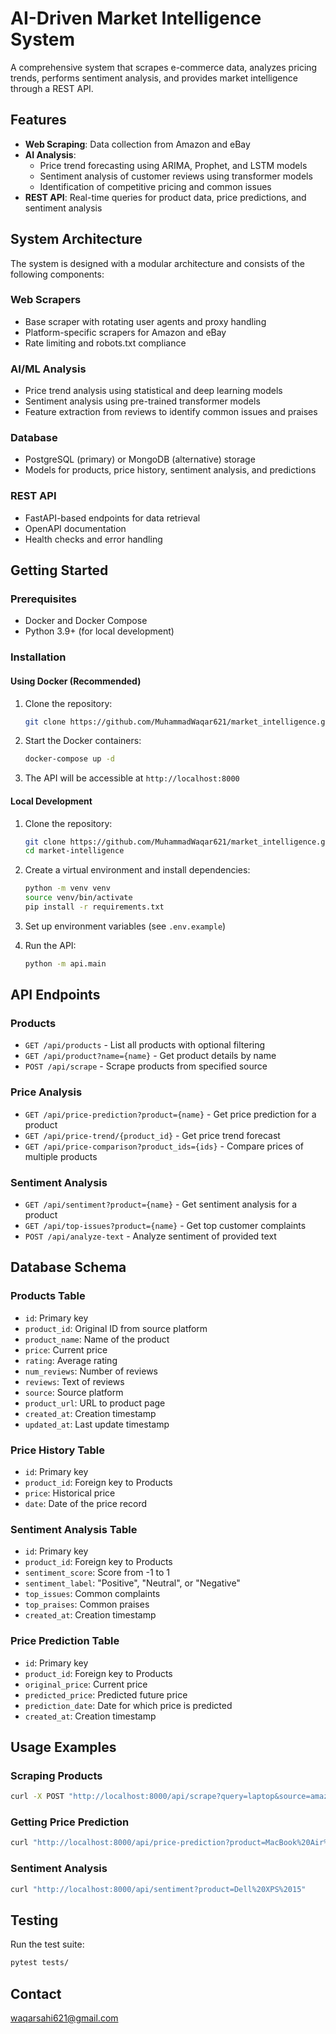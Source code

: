 # AI-Driven Market Intelligence System

A comprehensive system that scrapes e-commerce data, analyzes pricing trends, performs sentiment analysis, and provides market intelligence through a REST API.

## Features

- **Web Scraping**: Data collection from Amazon and eBay
- **AI Analysis**:
  - Price trend forecasting using ARIMA, Prophet, and LSTM models
  - Sentiment analysis of customer reviews using transformer models
  - Identification of competitive pricing and common issues
- **REST API**: Real-time queries for product data, price predictions, and sentiment analysis

## System Architecture

The system is designed with a modular architecture and consists of the following components:

### Web Scrapers
- Base scraper with rotating user agents and proxy handling
- Platform-specific scrapers for Amazon and eBay
- Rate limiting and robots.txt compliance

### AI/ML Analysis
- Price trend analysis using statistical and deep learning models
- Sentiment analysis using pre-trained transformer models
- Feature extraction from reviews to identify common issues and praises

### Database
- PostgreSQL (primary) or MongoDB (alternative) storage
- Models for products, price history, sentiment analysis, and predictions

### REST API
- FastAPI-based endpoints for data retrieval
- OpenAPI documentation
- Health checks and error handling

## Getting Started

### Prerequisites

- Docker and Docker Compose
- Python 3.9+ (for local development)

### Installation

#### Using Docker (Recommended)

1. Clone the repository:
   ```bash
   git clone https://github.com/MuhammadWaqar621/market_intelligence.git
   ```

2. Start the Docker containers:
   ```bash
   docker-compose up -d
   ```

3. The API will be accessible at `http://localhost:8000`

#### Local Development

1. Clone the repository:
   ```bash
   git clone https://github.com/MuhammadWaqar621/market_intelligence.git
   cd market-intelligence
   ```

2. Create a virtual environment and install dependencies:
   ```bash
   python -m venv venv
   source venv/bin/activate  
   pip install -r requirements.txt
   ```

3. Set up environment variables (see `.env.example`)

4. Run the API:
   ```bash
   python -m api.main
   ```

## API Endpoints

### Products

- `GET /api/products` - List all products with optional filtering
- `GET /api/product?name={name}` - Get product details by name
- `POST /api/scrape` - Scrape products from specified source

### Price Analysis

- `GET /api/price-prediction?product={name}` - Get price prediction for a product
- `GET /api/price-trend/{product_id}` - Get price trend forecast
- `GET /api/price-comparison?product_ids={ids}` - Compare prices of multiple products

### Sentiment Analysis

- `GET /api/sentiment?product={name}` - Get sentiment analysis for a product
- `GET /api/top-issues?product={name}` - Get top customer complaints
- `POST /api/analyze-text` - Analyze sentiment of provided text

## Database Schema

### Products Table
- `id`: Primary key
- `product_id`: Original ID from source platform
- `product_name`: Name of the product
- `price`: Current price
- `rating`: Average rating
- `num_reviews`: Number of reviews
- `reviews`: Text of reviews
- `source`: Source platform
- `product_url`: URL to product page
- `created_at`: Creation timestamp
- `updated_at`: Last update timestamp

### Price History Table
- `id`: Primary key
- `product_id`: Foreign key to Products
- `price`: Historical price
- `date`: Date of the price record

### Sentiment Analysis Table
- `id`: Primary key
- `product_id`: Foreign key to Products
- `sentiment_score`: Score from -1 to 1
- `sentiment_label`: "Positive", "Neutral", or "Negative"
- `top_issues`: Common complaints
- `top_praises`: Common praises
- `created_at`: Creation timestamp

### Price Prediction Table
- `id`: Primary key
- `product_id`: Foreign key to Products
- `original_price`: Current price
- `predicted_price`: Predicted future price
- `prediction_date`: Date for which price is predicted
- `created_at`: Creation timestamp

## Usage Examples

### Scraping Products

```bash
curl -X POST "http://localhost:8000/api/scrape?query=laptop&source=amazon&max_results=5"
```

### Getting Price Prediction

```bash
curl "http://localhost:8000/api/price-prediction?product=MacBook%20Air%202023"
```

### Sentiment Analysis

```bash
curl "http://localhost:8000/api/sentiment?product=Dell%20XPS%2015"
```

## Testing

Run the test suite:

```bash
pytest tests/
```

## Contact

waqarsahi621@gmail.com